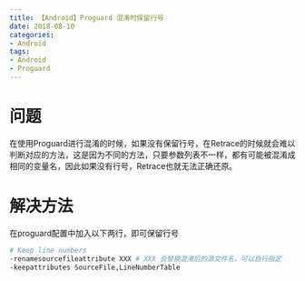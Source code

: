 ```yaml
---
title: 【Android】Proguard 混淆时保留行号
date: 2018-08-10
categories:
- Android
tags:
- Android
- Proguard
---
```

# 问题
在使用Proguard进行混淆的时候，如果没有保留行号，在Retrace的时候就会难以判断对应的方法，这是因为不同的方法，只要参数列表不一样，都有可能被混淆成相同的变量名，因此如果没有行号，Retrace也就无法正确还原。

# 解决方法
在proguard配置中加入以下两行，即可保留行号

``` bash
# Keep line numbers
-renamesourcefileattribute XXX # XXX 会替换混淆后的源文件名，可以自行指定
-keepattributes SourceFile,LineNumberTable
```
